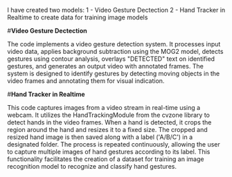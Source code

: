 I have created two models:
1 - Video Gesture Dectection
2 - Hand Tracker in Realtime to create data for training image models

#**Video Gesture Dectection**

The code implements a video gesture detection system. It processes input video data, applies background subtraction using the MOG2 model, detects gestures using contour analysis, overlays "DETECTED" text on identified gestures, and generates an output video with annotated frames. The system is designed to identify gestures by detecting moving objects in the video frames and annotating them for visual indication.

#**Hand Tracker in Realtime**

This code captures images from a video stream in real-time using a webcam. It utilizes the HandTrackingModule from the cvzone library to detect hands in the video frames. When a hand is detected, it crops the region around the hand and resizes it to a fixed size. The cropped and resized hand image is then saved along with a label ('A/B/C') in a designated folder. The process is repeated continuously, allowing the user to capture multiple images of hand gestures according to its label. This functionality facilitates the creation of a dataset for training an image recognition model to recognize and classify hand gestures.

